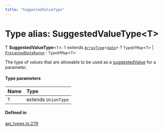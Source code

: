 ```yaml
---
title: "SuggestedValueType"
---
```

# Type alias: SuggestedValueType<T\>

Ƭ **SuggestedValueType**<`T`\>: `T` extends [`ArrayType`](../interfaces/ArrayType.md)<[`date`](../enums/Type.md#date)\> ? `TypeOfMap`<`T`\> \| [`PrecannedDateRange`](../enums/PrecannedDateRange.md) : `TypeOfMap`<`T`\>

The type of values that are allowable to be used as a [suggestedValue](../interfaces/ParamDef.md#suggestedvalue) for a parameter.

#### Type parameters

| Name | Type |
| :------ | :------ |
| `T` | extends `UnionType` |

#### Defined in

[api_types.ts:279](https://github.com/coda/packs-sdk/blob/main/api_types.ts#L279)
